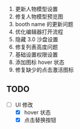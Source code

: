 1. 更新人物模型设置
2. 修复人物模型预览图
3. booth name 的更新问题
4. 优化编辑器打开流程
5. 隐藏 3.0 沙盘设置
6. 修复列表高度问题
7. 基础设置权限设置
8. 添加图标 hover 状态
9. 修复缺少的点击激活图标

## TODO

- [ ] UI 修改
	- [x] hover 状态
	- [x] 点击替换按钮
